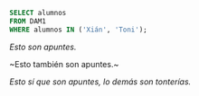 ```SQL
SELECT alumnos
FROM DAM1
WHERE alumnos IN ('Xián', 'Toni');
```
*Esto son apuntes.*

~Esto también son apuntes.~

_Esto sí que son apuntes, lo demás son tonterías._
